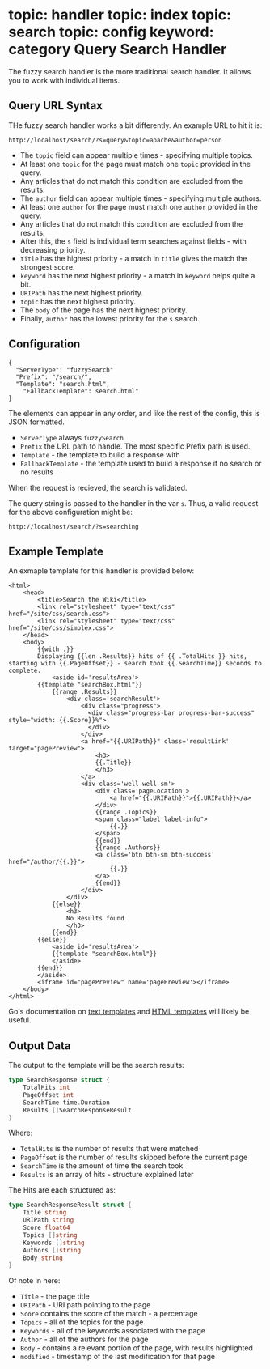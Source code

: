 topic: handler
topic: index
topic: search
topic: config
keyword: category
Query Search Handler
====================

The fuzzy search handler is the more traditional search handler. It allows you to work with individual items.

Query URL Syntax
------------

THe fuzzy search handler works a bit differently. An example URL to hit it is:

```
http://localhost/search/?s=query&topic=apache&author=person
```

* The `topic` field can appear multiple times - specifying multiple topics.
 * At least one `topic` for the page must match one `topic` provided in the query.
 * Any articles that do not match this condition are excluded from the results.
* The `author` field can appear multiple times - specifying multiple authors.
 * At least one `author` for the page must match one `author` provided in the query.
 * Any articles that do not match this condition are excluded from the results.
* After this, the `s` field is individual term searches against fields - with decreasing priority.
 * `title` has the highest priority - a match in `title` gives the match the strongest score.
 * `keyword` has the next highest priority - a match in `keyword` helps quite a bit.
 * `URIPath` has the next highest priority.
 * `topic` has the next highest priority.
 * The `body` of the page has the next highest priority.
 * Finally, `author` has the lowest priority for the `s` search.

Configuration
-------------

```nohighlight
{
  "ServerType": "fuzzySearch"
  "Prefix": "/search/",
  "Template": "search.html",
	"FallbackTemplate": search.html"
}
```

The elements can appear in any order, and like the rest of the config, this is JSON formatted.

* `ServerType` always `fuzzySearch`
* `Prefix` the URL path to handle. The most specific Prefix path is used.
* `Template` - the template to build a response with
* `FallbackTemplate` - the template used to build a response if no search or no results

When the request is recieved, the search is validated.

The query string is passed to the handler in the var `s`.
Thus, a valid request for the above configuration might be:

```
http://localhost/search/?s=searching
```

Example Template
----------------
An exmaple template for this handler is provided below:

```
<html>
	<head>
		<title>Search the Wiki</title>
		<link rel="stylesheet" type="text/css" href="/site/css/search.css">
		<link rel="stylesheet" type="text/css" href="/site/css/simplex.css">
	</head>
	<body>
		{{with .}}
		Displaying {{len .Results}} hits of {{ .TotalHits }} hits, starting with {{.PageOffset}} - search took {{.SearchTime}} seconds to complete.
			<aside id='resultsArea'>
		{{template "searchBox.html"}}
			{{range .Results}}
				<div class='searchResult'>
					<div class="progress">
					  <div class="progress-bar progress-bar-success" style="width: {{.Score}}%">
					  </div>
					</div>
					<a href="{{.URIPath}}" class='resultLink' target="pagePreview">
						<h3>
						{{.Title}}
						</h3>
					</a>
					<div class='well well-sm'>
						<div class='pageLocation'>
							<a href="{{.URIPath}}">{{.URIPath}}</a>
						</div>
						{{range .Topics}}
						<span class="label label-info">
							{{.}}
						</span>
						{{end}}
						{{range .Authors}}
						<a class='btn btn-sm btn-success' href="/author/{{.}}">
							{{.}}
						</a>
						{{end}}
					</div>
				</div>
			{{else}}
				<h3>
				No Results found
				</h3>
			{{end}}
		{{else}}
			<aside id='resultsArea'>
			{{template "searchBox.html"}}
			</aside>
		{{end}}
		</aside>
		<iframe id="pagePreview" name='pagePreview'></iframe>
	</body>
</html>
```

Go's documentation on [text templates](http://golang.org/pkg/text/template/) and [HTML templates](http://golang.org/pkg/html/template/) will likely be useful.

Output Data
-----------

The output to the template will be the search results:

```go
type SearchResponse struct {
	TotalHits int
	PageOffset int
	SearchTime time.Duration
	Results []SearchResponseResult
}
```

Where:

* `TotalHits` is the number of results that were matched
* `PageOffset` is the number of results skipped before the current page
* `SearchTime` is the amount of time the search took
* `Results` is an array of hits - structure explained later

The Hits are each structured as:

```go
type SearchResponseResult struct {
	Title string
	URIPath string
	Score float64
	Topics []string
	Keywords []string
	Authors []string
	Body string
}
```

Of note in here:

* `Title` - the page title
* `URIPath` - URI path pointing to the page
* `Score` contains the score of the match - a percentage
* `Topics` - all of the topics for the page
* `Keywords` - all of the keywords associated with the page
* `Author` - all of the authors for the page
* `Body` - contains a relevant portion of the page, with results highlighted
* `modified` - timestamp of the last modification for that page